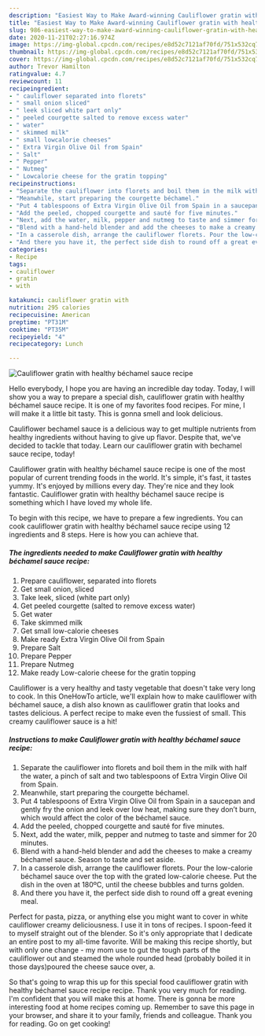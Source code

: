 ```yaml
---
description: "Easiest Way to Make Award-winning Cauliflower gratin with healthy béchamel sauce recipe"
title: "Easiest Way to Make Award-winning Cauliflower gratin with healthy béchamel sauce recipe"
slug: 986-easiest-way-to-make-award-winning-cauliflower-gratin-with-healthy-bechamel-sauce-recipe
date: 2020-11-21T02:27:16.974Z
image: https://img-global.cpcdn.com/recipes/e8d52c7121af70fd/751x532cq70/cauliflower-gratin-with-healthy-bechamel-sauce-recipe-recipe-main-photo.jpg
thumbnail: https://img-global.cpcdn.com/recipes/e8d52c7121af70fd/751x532cq70/cauliflower-gratin-with-healthy-bechamel-sauce-recipe-recipe-main-photo.jpg
cover: https://img-global.cpcdn.com/recipes/e8d52c7121af70fd/751x532cq70/cauliflower-gratin-with-healthy-bechamel-sauce-recipe-recipe-main-photo.jpg
author: Trevor Hamilton
ratingvalue: 4.7
reviewcount: 11
recipeingredient:
- " cauliflower separated into florets"
- " small onion sliced"
- " leek sliced white part only"
- " peeled courgette salted to remove excess water"
- " water"
- " skimmed milk"
- " small lowcalorie cheeses"
- " Extra Virgin Olive Oil from Spain"
- " Salt"
- " Pepper"
- " Nutmeg"
- " Lowcalorie cheese for the gratin topping"
recipeinstructions:
- "Separate the cauliflower into florets and boil them in the milk with half the water, a pinch of salt and two tablespoons of Extra Virgin Olive Oil from Spain."
- "Meanwhile, start preparing the courgette béchamel."
- "Put 4 tablespoons of Extra Virgin Olive Oil from Spain in a saucepan and gently fry the onion and leek over low heat, making sure they don’t burn, which would affect the color of the béchamel sauce."
- "Add the peeled, chopped courgette and sauté for five minutes."
- "Next, add the water, milk, pepper and nutmeg to taste and simmer for 20 minutes."
- "Blend with a hand-held blender and add the cheeses to make a creamy béchamel sauce. Season to taste and set aside."
- "In a casserole dish, arrange the cauliflower florets. Pour the low-calorie béchamel sauce over the top with the grated low-calorie cheese. Put the dish in the oven at 180ºC, until the cheese bubbles and turns golden.​"
- "And there you have it, the perfect side dish to round off a great evening meal."
categories:
- Recipe
tags:
- cauliflower
- gratin
- with

katakunci: cauliflower gratin with 
nutrition: 295 calories
recipecuisine: American
preptime: "PT31M"
cooktime: "PT35M"
recipeyield: "4"
recipecategory: Lunch

---
```



![Cauliflower gratin with healthy béchamel sauce recipe](https://img-global.cpcdn.com/recipes/e8d52c7121af70fd/751x532cq70/cauliflower-gratin-with-healthy-bechamel-sauce-recipe-recipe-main-photo.jpg)

Hello everybody, I hope you are having an incredible day today. Today, I will show you a way to prepare a special dish, cauliflower gratin with healthy béchamel sauce recipe. It is one of my favorites food recipes. For mine, I will make it a little bit tasty. This is gonna smell and look delicious.

Cauliflower bechamel sauce is a delicious way to get multiple nutrients from healthy ingredients without having to give up flavor. Despite that, we&#39;ve decided to tackle that today. Learn our cauliflower gratin with bechamel sauce recipe, today!

Cauliflower gratin with healthy béchamel sauce recipe is one of the most popular of current trending foods in the world. It's simple, it's fast, it tastes yummy. It's enjoyed by millions every day. They're nice and they look fantastic. Cauliflower gratin with healthy béchamel sauce recipe is something which I have loved my whole life.


To begin with this recipe, we have to prepare a few ingredients. You can cook cauliflower gratin with healthy béchamel sauce recipe using 12 ingredients and 8 steps. Here is how you can achieve that.

<!--inarticleads1-->

##### The ingredients needed to make Cauliflower gratin with healthy béchamel sauce recipe:

1. Prepare  cauliflower, separated into florets
1. Get  small onion, sliced
1. Take  leek, sliced (white part only)
1. Get  peeled courgette (salted to remove excess water)
1. Get  water
1. Take  skimmed milk
1. Get  small low-calorie cheeses
1. Make ready  Extra Virgin Olive Oil from Spain
1. Prepare  Salt
1. Prepare  Pepper
1. Prepare  Nutmeg
1. Make ready  Low-calorie cheese for the gratin topping


Cauliflower is a very healthy and tasty vegetable that doesn&#39;t take very long to cook. In this OneHowTo article, we&#39;ll explain how to make cauliflower with béchamel sauce, a dish also known as cauliflower gratin that looks and tastes delicious. A perfect recipe to make even the fussiest of small. This creamy cauliflower sauce is a hit! 

<!--inarticleads2-->

##### Instructions to make Cauliflower gratin with healthy béchamel sauce recipe:

1. Separate the cauliflower into florets and boil them in the milk with half the water, a pinch of salt and two tablespoons of Extra Virgin Olive Oil from Spain.
1. Meanwhile, start preparing the courgette béchamel.
1. Put 4 tablespoons of Extra Virgin Olive Oil from Spain in a saucepan and gently fry the onion and leek over low heat, making sure they don’t burn, which would affect the color of the béchamel sauce.
1. Add the peeled, chopped courgette and sauté for five minutes.
1. Next, add the water, milk, pepper and nutmeg to taste and simmer for 20 minutes.
1. Blend with a hand-held blender and add the cheeses to make a creamy béchamel sauce. Season to taste and set aside.
1. In a casserole dish, arrange the cauliflower florets. Pour the low-calorie béchamel sauce over the top with the grated low-calorie cheese. Put the dish in the oven at 180ºC, until the cheese bubbles and turns golden.​
1. And there you have it, the perfect side dish to round off a great evening meal.


Perfect for pasta, pizza, or anything else you might want to cover in white cauliflower creamy deliciousness. I use it in tons of recipes. I spoon-feed it to myself straight out of the blender. So it&#39;s only appropriate that I dedicate an entire post to my all-time favorite. Will be making this recipe shortly, but with only one change - my mom use to gut the tough parts of the cauliflower out and steamed the whole rounded head (probably boiled it in those days)poured the cheese sauce over, a. 

So that's going to wrap this up for this special food cauliflower gratin with healthy béchamel sauce recipe recipe. Thank you very much for reading. I'm confident that you will make this at home. There is gonna be more interesting food at home recipes coming up. Remember to save this page in your browser, and share it to your family, friends and colleague. Thank you for reading. Go on get cooking!

